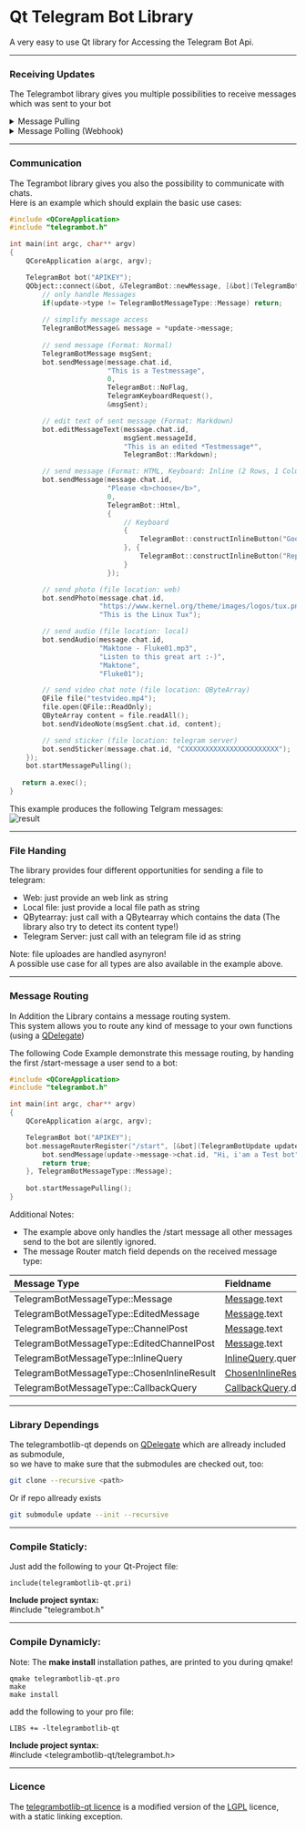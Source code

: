 # Qt Telegram Bot Library

A very easy to use Qt library for Accessing the Telegram Bot Api.

----------

### Receiving Updates
The Telegrambot library gives you multiple possibilities to receive messages which was sent to your bot 

<details><summary>Message Pulling</summary>

The Message pull system connects to Telegram Server and pull for new messages:  
* If a new Message is available, the Telegram Server push a new message directly over this connection to us,  
  then the Telegrambot processes this message(s) and send for every message a SIGNAL to the outside world.
* If the Telegrambot don't receive a message in a given time, the pull system disconnects from the telegram server.
* This Process repeats endless until the user call stopMessagePulling().

Advantages over Webhook:
* No administrative Task needed to make it work
* Client only need the possibility to connect to a remote server
* No Certificate needed
* No open Port needed 
* No NAT port forwarding needed (if client is in NAT-Network)

Disadvantages over Webhook:
* Only one simultaneously connection to telegram to handle messages

Here an example 
```c++
#include <QCoreApplication>
#include "telegrambot.h"

int main(int argc, char** argv)
{
    QCoreApplication a(argc, argv);
    
    TelegramBot bot("APIKEY");
    QObject::connect(&bot, &TelegramBot::newMessage, [](TelegramBotMessage message) {
        qDebug("New Message from: %s %s (%s) -> %s", 
               qPrintable(message.from.firstName), 
               qPrintable(message.from.lastName), 
               qPrintable(message.from.username), 
               qPrintable(message.text));
    });
    bot.startMessagePulling();
    
    return a.exec();
}
```
</details>

<details><summary>Message Polling (Webhook)</summary>

The Webhook system tells the Telegram Server to call a secure public Web Url to deliver the user message.   
To make this possible the public url needs a valid certificate, either a valid public accpeted one or a self signed one.

Here an easy example installation instruction which should work nearly for all kinds of setups (including NAT):
* First we need a public domain, so let us make one using this awesome nip.io service: telegram.[our ip address](https://api.ipify.org/).nip.io
* Now we generate an ssl cert for this domain using the following command line (we need the openssl tool for it):   
  ```openssl req -newkey rsa:2048 -sha256 -nodes -keyout telegram.key -x509 -days 365 -out telegram.crt -subj "//C=DE\CN=telegram.[our ip address].nip.io"```
* Put the generated files (telegram.key and telegram.crt) into the working directory of your application.
* If in Nat, forward external port 8443 to port 8443 on local PC.

Then use the following Qt Code:
```c++
#include <QCoreApplication>
#include "telegrambot.h"

int main(int argc, char** argv)
{
    QCoreApplication a(argc, argv);
    
    TelegramBot bot("APIKEY");
    QObject::connect(&bot, &TelegramBot::newMessage, [](TelegramBotMessage message) {
        qDebug("New Message from: %s %s (%s) -> %s", 
               qPrintable(message.from.firstName), 
               qPrintable(message.from.lastName), 
               qPrintable(message.from.username), 
               qPrintable(message.text));
    });
    bot.setHttpServerWebhook(8443, "telegram.crt", "telegram.key");
    
    return a.exec();
}
```
</details>


----------


### Communication

The Tegrambot library gives you also the possibility to communicate with chats.  
Here is an example which should explain the basic use cases:

```c++
#include <QCoreApplication>
#include "telegrambot.h"

int main(int argc, char** argv)
{
    QCoreApplication a(argc, argv);

    TelegramBot bot("APIKEY");
    QObject::connect(&bot, &TelegramBot::newMessage, [&bot](TelegramBotUpdate update) {
        // only handle Messages
        if(update->type != TelegramBotMessageType::Message) return;
        
        // simplify message access
        TelegramBotMessage& message = *update->message;		
        
        // send message (Format: Normal)
        TelegramBotMessage msgSent;
        bot.sendMessage(message.chat.id,
                        "This is a Testmessage",
                        0,
                        TelegramBot::NoFlag,
                        TelegramKeyboardRequest(),
                        &msgSent);

        // edit text of sent message (Format: Markdown)
        bot.editMessageText(message.chat.id,
                            msgSent.messageId,
                            "This is an edited *Testmessage*",
                            TelegramBot::Markdown);

        // send message (Format: HTML, Keyboard: Inline (2 Rows, 1 Column), Reply to Message: Yes)
        bot.sendMessage(message.chat.id,
                        "Please <b>choose</b>",
                        0,
                        TelegramBot::Html,
                        {
                            // Keyboard
                            {
                                TelegramBot::constructInlineButton("Google", "", "https://www.google.com"),
                            }, {
                                TelegramBot::constructInlineButton("Reply with data", "MYDATA1"),
                            }
                        });

        // send photo (file location: web)
        bot.sendPhoto(message.chat.id,
                      "https://www.kernel.org/theme/images/logos/tux.png",
                      "This is the Linux Tux");

        // send audio (file location: local)
        bot.sendAudio(message.chat.id,
                      "Maktone - Fluke01.mp3",
                      "Listen to this great art :-)",
                      "Maktone",
                      "Fluke01");

        // send video chat note (file location: QByteArray)
        QFile file("testvideo.mp4");
        file.open(QFile::ReadOnly);
        QByteArray content = file.readAll();
        bot.sendVideoNote(msgSent.chat.id, content);

        // send sticker (file location: telegram server)
        bot.sendSticker(message.chat.id, "CXXXXXXXXXXXXXXXXXXXXXXX");
    });
    bot.startMessagePulling();
                    
   return a.exec();
}
```

This example produces the following Telgram messages:  
![result](https://raw.githubusercontent.com/Spiek/telegrambotlib-qt/master/doc/readme-example-result.png)

----------

### File Handing
The library provides four different opportunities for sending a file to telegram:
*  Web: just provide an web link as string
*  Local file: just provide a local file path as string
*  QBytearray: just call with a QBytearray which contains the data (The library also try to detect its content type!)
*  Telegram Server: just call with an telegram file id as string   

Note: file uploades are handled asynyron!   
A possible use case for all types are also available in the example above.

----------

### Message Routing
In Addition the Library contains a message routing system.   
This system allows you to route any kind of message to your own functions (using a [QDelegate](https://github.com/Spiek/QDelegate)) 

The following Code Example demonstrate this message routing, by handing the first /start-message a user send to a bot:
```c++
#include <QCoreApplication>
#include "telegrambot.h"

int main(int argc, char** argv)
{
    QCoreApplication a(argc, argv);

    TelegramBot bot("APIKEY");
    bot.messageRouterRegister("/start", [&bot](TelegramBotUpdate update) {
        bot.sendMessage(update->message->chat.id, "Hi, i'am a Test bot");
		return true;
    }, TelegramBotMessageType::Message);
    
    bot.startMessagePulling();
}
```
Additional Notes:
* The example above only handles the /start message all other messages send to the bot are silently ignored.
* The message Router match field depends on the received message type:

Message Type  | Fieldname | 
:-------- | :------- 
TelegramBotMessageType::Message | [Message](https://core.telegram.org/bots/api#message).text | 
TelegramBotMessageType::EditedMessage | [Message](https://core.telegram.org/bots/api#message).text | 
TelegramBotMessageType::ChannelPost | [Message](https://core.telegram.org/bots/api#message).text | 
TelegramBotMessageType::EditedChannelPost | [Message](https://core.telegram.org/bots/api#message).text | 
TelegramBotMessageType::InlineQuery | [InlineQuery](https://core.telegram.org/bots/api#inlinequery).query | 
TelegramBotMessageType::ChosenInlineResult | [ChosenInlineResult](https://core.telegram.org/bots/api#choseninlineresult).query | 
TelegramBotMessageType::CallbackQuery | [CallbackQuery](https://core.telegram.org/bots/api#callbackquery).data | 

----------

### Library Dependings
The telegrambotlib-qt depends on [QDelegate](https://github.com/Spiek/QDelegate) which are allready included as submodule,  
so we have to make sure that the submodules are checked out, too:
```bash
git clone --recursive <path>
```
Or if repo allready exists
```bash
git submodule update --init --recursive
```

----------

### Compile Staticly:  
Just add the following to your Qt-Project file:
```qmake
include(telegrambotlib-qt.pri)
```
**Include project syntax:**  
#include "telegrambot.h"

----------

### Compile Dynamicly:   
Note: The **make install** installation pathes, are printed to you during qmake!
```
qmake telegrambotlib-qt.pro
make
make install
```
add the following to your pro file:
```qmake
LIBS += -ltelegrambotlib-qt
```
**Include project syntax:**   
#include <telegrambotlib-qt/telegrambot.h>

----------

### Licence
The [telegrambotlib-qt licence](https://github.com/Spiek/telegrambotlib-qt/blob/master/LICENCE) is a modified version of the [LGPL](http://www.gnu.org/licenses/lgpl.html) licence, with a static linking exception.
